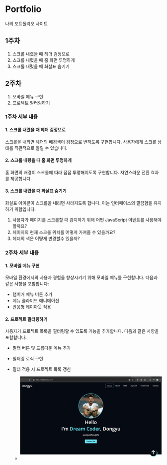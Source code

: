 # Portfolio

나의 포트폴리오 사이트

## 1주차

1. 스크롤 내렸을 때 헤더 검정으로
2. 스크롤 내렸을 때 홈 화면 투명하게
3. 스크롤 내렸을 때 화살표 숨기기

## 2주차

1. 모바일 메뉴 구현
2. 프로젝트 필터링하기

### 1주차 세부 내용

#### 1. 스크롤 내렸을 때 헤더 검정으로

스크롤을 내리면 헤더의 배경색이 검정으로 변하도록 구현합니다. 사용자에게 스크롤 상태를 직관적으로 알릴 수 있습니다.

#### 2. 스크롤 내렸을 때 홈 화면 투명하게

홈 화면의 배경이 스크롤에 따라 점점 투명해지도록 구현합니다. 자연스러운 전환 효과를 제공합니다.

#### 3. 스크롤 내렸을 때 화살표 숨기기

화살표 아이콘이 스크롤을 내리면 사라지도록 합니다. 이는 인터페이스의 깔끔함을 유지하기 위함입니다.

1. 사용자가 페이지를 스크롤할 때 감지하기 위해 어떤 JavaScript 이벤트를 사용해야 할까요?
2. 페이지의 현재 스크롤 위치를 어떻게 가져올 수 있을까요?
3. 헤더의 색은 어떻게 변경할수 있을까?

### 2주차 세부 내용

#### 1. 모바일 메뉴 구현

모바일 환경에서의 사용자 경험을 향상시키기 위해 모바일 메뉴를 구현합니다. 다음과 같은 사항을 포함합니다:

- 햄버거 메뉴 버튼 추가
- 메뉴 슬라이드 애니메이션
- 반응형 레이아웃 적용

#### 2. 프로젝트 필터링하기

사용자가 프로젝트 목록을 필터링할 수 있도록 기능을 추가합니다. 다음과 같은 사항을 포함합니다:

- 필터 버튼 및 드롭다운 메뉴 추가
- 필터링 로직 구현
- 필터 적용 시 프로젝트 목록 갱신

  - ![AI 팀 매칭](./image.png)
